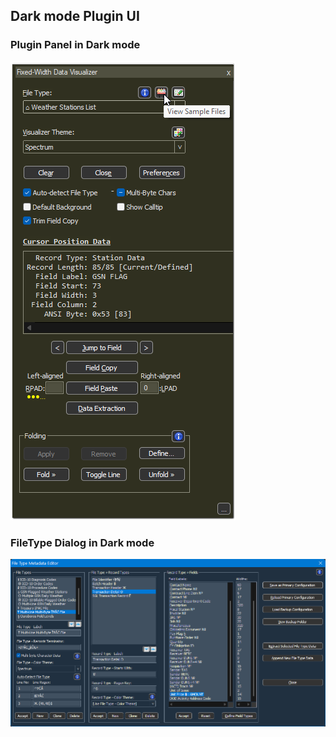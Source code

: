 ## Dark mode Plugin UI

### Plugin Panel in Dark mode
![Plugin_Panel](https://raw.githubusercontent.com/shriprem/FWDataViz/master/images/plugin_panel_dm.png)

### FileType Dialog in Dark mode
![FileType_Config](https://raw.githubusercontent.com/shriprem/FWDataViz/master/images/file_type_editor_dm.png)
